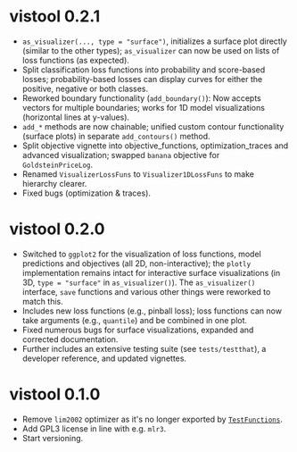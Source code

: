 
# vistool 0.2.1

* `as_visualizer(..., type = "surface")`, initializes a surface plot directly (similar to the other types); `as_visualizer` can now be used on lists of loss functions (as expected).
* Split classification loss functions into probability and score-based losses; probability-based losses can display curves for either the positive, negative or both classes.
* Reworked boundary functionality (`add_boundary()`): Now accepts vectors for multiple boundaries; works for 1D model visualizations (horizontal lines at y-values).
* `add_*` methods are now chainable; unified custom contour functionality (surface plots) in separate `add_contours()` method.
* Split objective vignette into objective_functions, optimization_traces and advanced visualization; swapped `banana` objective for `GoldsteinPriceLog`.
* Renamed `VisualizerLossFuns` to `Visualizer1DLossFuns` to make hierarchy clearer.
* Fixed bugs (optimization & traces).


# vistool 0.2.0

* Switched to `ggplot2` for the visualization of loss functions, model predictions and objectives (all 2D, non-interactive); the `plotly` implementation remains intact for interactive surface visualizations (in 3D, `type = "surface"` in `as_visualizer()`). The `as_visualizer()` interface, `save` functions and various other things were reworked to match this.
* Includes new loss functions (e.g., pinball loss); loss functions can now take arguments (e.g., `quantile`) and be combined in one plot.
* Fixed numerous bugs for surface visualizations, expanded and corrected documentation.
* Further includes an extensive testing suite (see `tests/testthat`), a developer reference, and updated vignettes.


# vistool 0.1.0

* Remove `lim2002` optimizer as it's no longer exported by [`TestFunctions`](https://cran.r-project.org/package=TestFunctions).
* Add GPL3 license in line with e.g. `mlr3`.
* Start versioning.

